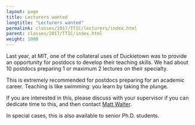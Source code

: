 ```yaml
---
layout: page
title: Lecturers wanted
longtitle: "Lecturers wanted"
permalink: classes/2017/TTIC/lecturers/index.html
parent: classes/2017/TTIC/index.html
weight: 1000
---
```


Last year, at MIT, one of the collateral uses of Duckietown
was to provide an opportunity for postdocs to develop their
teaching skills. We had about 10 postdocs preparing 1 or
maximum 2 lectures on their specialty.

This is extremely recommended for postdocs preparing for an
academic career. Teaching is like swimming: you learn by
taking the plunge.

If you are interested in this, please discuss with your
supervisor if you can dedicate time to this, and then
contact [Matt Walter](http://ttic.edu/walter).

In special cases, this is also available to senior
Ph.D. students.
